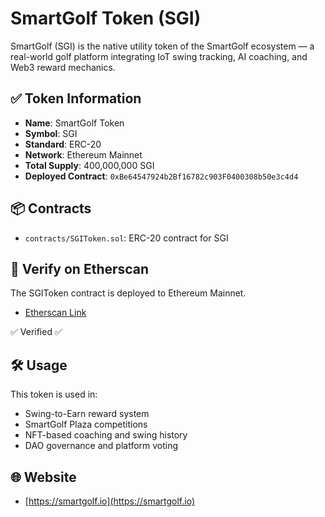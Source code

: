 # SmartGolf Token (SGI)

SmartGolf (SGI) is the native utility token of the SmartGolf ecosystem — a real-world golf platform integrating IoT swing tracking, AI coaching, and Web3 reward mechanics.

## ✅ Token Information

- **Name**: SmartGolf Token
- **Symbol**: SGI
- **Standard**: ERC-20
- **Network**: Ethereum Mainnet
- **Total Supply**: 400,000,000 SGI
- **Deployed Contract**: `0xBe64547924b2Bf16782c903F0400308b50e3c4d4`

## 📦 Contracts

- `contracts/SGIToken.sol`: ERC-20 contract for SGI

## 🧪 Verify on Etherscan

The SGIToken contract is deployed to Ethereum Mainnet.

- [Etherscan Link](https://etherscan.io/address/0xBe64547924b2Bf16782c903F0400308b50e3c4d4)

✅ Verified ✅


## 🛠 Usage

This token is used in:
- Swing-to-Earn reward system
- SmartGolf Plaza competitions
- NFT-based coaching and swing history
- DAO governance and platform voting

## 🌐 Website

- [https://smartgolf.io](https://smartgolf.io)
